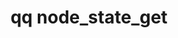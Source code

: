 ---
category: node
command: node_state_get
keywords: qq, qq_cli, node_state_get
optional_options: []
permalink: /qq-cli-command-guide/node/node_state_get.html
positional_options: []
sidebar: qq_cli_command_reference_sidebar
summary: This section explains how to use the <code>qq node_state_get</code> command.
synopsis: Get the operational state of the node
title: qq node_state_get
usage: qq node_state_get [-h]

---